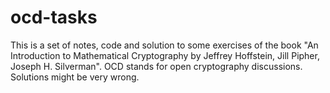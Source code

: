 # ocd-tasks

This is a set of notes, code and solution to some exercises of the book "An Introduction to Mathematical Cryptography
by Jeffrey Hoffstein, Jill Pipher, Joseph H. Silverman". 
OCD stands for open cryptography discussions. 
Solutions might be very wrong.

